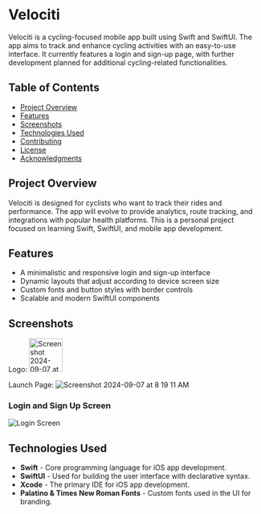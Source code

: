 # Velociti

Velociti is a cycling-focused mobile app built using Swift and SwiftUI. The app aims to track and enhance cycling activities with an easy-to-use interface. It currently features a login and sign-up page, with further development planned for additional cycling-related functionalities.

## Table of Contents

- [Project Overview](#project-overview)
- [Features](#features)
- [Screenshots](#screenshots)
- [Technologies Used](#technologies-used)
- [Contributing](#contributing)
- [License](#license)
- [Acknowledgments](#acknowledgments)

## Project Overview

Velociti is designed for cyclists who want to track their rides and performance. The app will evolve to provide analytics, route tracking, and integrations with popular health platforms. This is a personal project focused on learning Swift, SwiftUI, and mobile app development.

## Features

- A minimalistic and responsive login and sign-up interface
- Dynamic layouts that adjust according to device screen size
- Custom fonts and button styles with border controls
- Scalable and modern SwiftUI components

## Screenshots
Logo:
<img width="67" alt="Screenshot 2024-09-07 at 8 18 35 AM" src="https://github.com/user-attachments/assets/ec7951c9-9430-43d2-a14b-218b110d7886">

Launch Page:
![Screenshot 2024-09-07 at 8 19 11 AM](https://github.com/user-attachments/assets/695878e5-53d5-4d11-ba60-c4146009acf0)


### Login and Sign Up Screen

![Login Screen](screenshots/login-screen.png)

## Technologies Used

- **Swift** - Core programming language for iOS app development.
- **SwiftUI** - Used for building the user interface with declarative syntax.
- **Xcode** - The primary IDE for iOS app development.
- **Palatino & Times New Roman Fonts** - Custom fonts used in the UI for branding.



